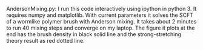 AndersonMixing.py: I run this code interactively using ipython in python 3. It requires numpy and matplotlib. 
With current parameters it solves the SCFT of a wormlike polymer brush with Anderson mixing. 
It takes about 2 minutes to run 40 mixing steps and converge on my laptop.
The figure it plots at the end has the brush density in black solid line and the strong-stretching theory result as red dotted line.
